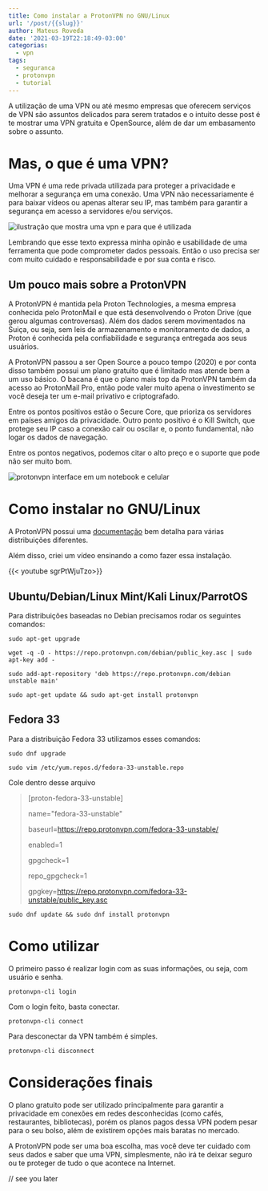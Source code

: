 ```yaml
---
title: Como instalar a ProtonVPN no GNU/Linux
url: '/post/{{slug}}'
author: Mateus Roveda
date: '2021-03-19T22:18:49-03:00'
categorias:
  - vpn
tags:
  - seguranca
  - protonvpn
  - tutorial
---
```

A utilização de uma VPN ou até mesmo empresas que oferecem serviços de VPN são assuntos delicados para serem tratados e o intuito desse post é te mostrar uma VPN gratuita e OpenSource, além de dar um embasamento sobre o assunto.

# Mas, o que é uma VPN?

Uma VPN é uma rede privada utilizada para proteger a privacidade e melhorar a segurança em uma conexão. Uma VPN não necessariamente é para baixar vídeos ou apenas alterar seu IP, mas também para garantir a segurança em acesso a servidores e/ou serviços.

![ilustração que mostra uma vpn e para que é utilizada](/images/uploads/vpn.jpg)

Lembrando que esse texto expressa minha opinão e usabilidade de uma ferramenta que pode comprometer dados pessoais. Então o uso precisa ser com muito cuidado e responsabilidade e por sua conta e risco.

## Um pouco mais sobre a ProtonVPN

A ProtonVPN é mantida pela Proton Technologies, a mesma empresa conhecida pelo ProtonMail e que está desenvolvendo o Proton Drive (que gerou algumas controversas). Além dos dados serem movimentados na Suiça, ou seja, sem leis de armazenamento e monitoramento de dados, a Proton é conhecida pela confiabilidade e segurança entregada aos seus usuários.

A ProtonVPN passou a ser Open Source a pouco tempo (2020) e por conta disso também possui um plano gratuito que é limitado mas atende bem a um uso básico. O bacana é que o plano mais top da ProtonVPN também da acesso ao ProtonMail Pro, então pode valer muito apena o investimento se você deseja ter um e-mail privativo e criptografado.

Entre os pontos positivos estão o Secure Core, que prioriza os servidores em países amigos da privacidade. Outro ponto positivo é o Kill Switch, que protege seu IP caso a conexão cair ou oscilar e, o ponto fundamental, não logar os dados de navegação.

Entre os pontos negativos, podemos citar o alto preço e o suporte que pode não ser muito bom.

![protonvpn interface em um notebook e celular](/images/uploads/downloads-devices.jpg)

# Como instalar no GNU/Linux

A ProtonVPN possui uma [documentação](https://protonvpn.com/support/official-linux-client/) bem detalha para várias distribuições diferentes.

Além disso, criei um vídeo ensinando a como fazer essa instalação.

{{< youtube sgrPtWjuTzo>}}

## Ubuntu/Debian/Linux Mint/Kali Linux/ParrotOS

Para distribuições baseadas no Debian precisamos rodar os seguintes comandos:

```
sudo apt-get upgrade
```

```
wget -q -O - https://repo.protonvpn.com/debian/public_key.asc | sudo apt-key add - 
```

```
sudo add-apt-repository 'deb https://repo.protonvpn.com/debian unstable main'
```

```
sudo apt-get update && sudo apt-get install protonvpn
```

## Fedora 33

Para a distribuição Fedora 33 utilizamos esses comandos:

```
sudo dnf upgrade
```

```
sudo vim /etc/yum.repos.d/fedora-33-unstable.repo
```

Cole dentro desse arquivo

> \[proton-fedora-33-unstable]
>
> name="fedora-33-unstable"
>
> baseurl=https://repo.protonvpn.com/fedora-33-unstable/
>
> enabled=1
>
> gpgcheck=1
>
> repo_gpgcheck=1
>
> gpgkey=https://repo.protonvpn.com/fedora-33-unstable/public_key.asc

```
sudo dnf update && sudo dnf install protonvpn
```

# Como utilizar

O primeiro passo é realizar login com as suas informações, ou seja, com usuário e senha.

```
protonvpn-cli login
```

Com o login feito, basta conectar.

```
protonvpn-cli connect
```

Para desconectar da VPN também é simples.

```
protonvpn-cli disconnect
```

# Considerações finais

O plano gratuito pode ser utilizado principalmente para garantir a privacidade em conexões em redes desconhecidas (como cafés, restaurantes, bibliotecas), porém os planos pagos dessa VPN podem pesar para o seu bolso, além de existirem opções mais baratas no mercado.

A ProtonVPN pode ser uma boa escolha, mas você deve ter cuidado com seus dados e saber que uma VPN, simplesmente, não irá te deixar seguro ou te proteger de tudo o que acontece na Internet.



// see you later
